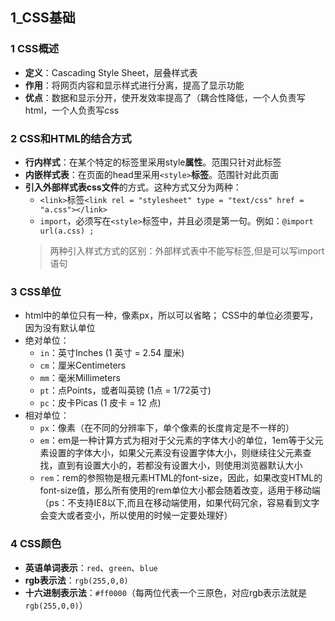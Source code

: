 ## 1_CSS基础

### 1 CSS概述
- **定义**：Cascading Style Sheet，层叠样式表
- **作用**：将网页内容和显示样式进行分离，提高了显示功能
- **优点**：数据和显示分开，使开发效率提高了（耦合性降低，一个人负责写html，一个人负责写css

### 2 CSS和HTML的结合方式
- **行内样式**：在某个特定的标签里采用style**属性**。范围只针对此标签
- **内嵌样式表**：在页面的head里采用`<style>`**标签**。范围针对此页面
- **引入外部样式表css文件**的方式。这种方式又分为两种：
	- `<link>`标签`<link rel = "stylesheet" type = "text/css" href = "a.css"></link>`
	- `import`，必须写在`<style>`标签中，并且必须是第一句。例如：`@import url(a.css) ;`
	> 两种引入样式方式的区别：外部样式表中不能写标签,但是可以写import语句

### 3 CSS单位
- html中的单位只有一种，像素px，所以可以省略； CSS中的单位必须要写，因为没有默认单位
- 绝对单位：
	- `in`：英寸Inches (1 英寸 = 2.54 厘米)
	- `cm`：厘米Centimeters
	- `mm`：毫米Millimeters
	- `pt`：点Points，或者叫英镑 (1点 = 1/72英寸)
	- `pc`：皮卡Picas (1 皮卡 = 12 点)
- 相对单位：
	- `px`：像素（在不同的分辨率下，单个像素的长度肯定是不一样的）
	- `em`：em是一种计算方式为相对于父元素的字体大小的单位，1em等于父元素设置的字体大小，如果父元素没有设置字体大小，则继续往父元素查找，直到有设置大小的，若都没有设置大小，则使用浏览器默认大小
	- `rem`：rem的参照物是根元素HTML的font-size，因此，如果改变HTML的font-size值，那么所有使用的rem单位大小都会随着改变，适用于移动端（ps：不支持IE8以下,而且在移动端使用，如果代码冗余，容易看到文字会变大或者变小，所以使用的时候一定要处理好）

### 4 CSS颜色
- **英语单词表示**：`red`、`green`、`blue`
- **rgb表示法**：`rgb(255,0,0)`
- **十六进制表示法**：`#ff0000`（每两位代表一个三原色，对应rgb表示法就是`rgb(255,0,0)`）